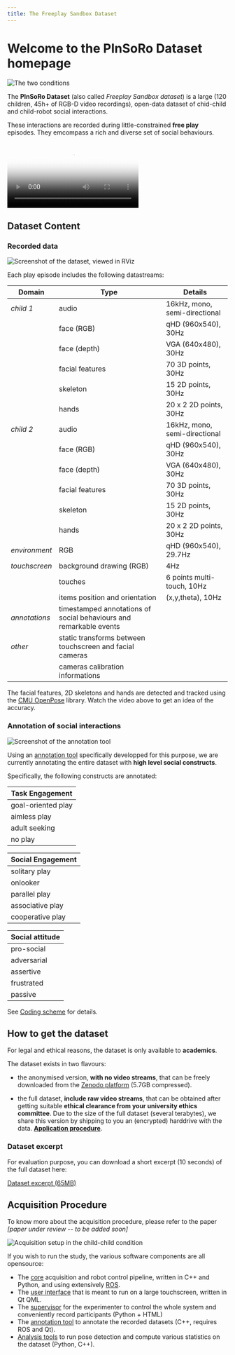 ```yaml
---
title: The Freeplay Sandbox Dataset
---
```


Welcome to the PInSoRo Dataset homepage
=======================================

![The two conditions](media/setup-illustration.png)

The **PInSoRo Dataset** (also called _Freeplay Sandbox dataset_) is a large (120
children, 45h+ of RGB-D video recordings), open-data dataset of chid-child and
child-robot social interactions.

These interactions are recorded during little-constrained **free play**
episodes. They emcompass a rich and diverse set of social behaviours.

<video controls src="media/bestof.mp4" poster="media/bestof.jpg">
Sorry, your browser doesn't support embedded videos, 
but don't worry, you can <a href="media/bestof.mp4">download it</a>
and watch it with your favorite video player!
</video>

Dataset Content
---------------

### Recorded data

![Screenshot of the dataset, viewed in RViz](media/3d-point-cloud-facial-features.jpg)

Each play episode includes the following datastreams:

| **Domain**    | **Type**                                                           | **Details**                   |
|---------------|--------------------------------------------------------------------|-------------------------------|
| _child 1_     | audio                                                              | 16kHz, mono, semi-directional |
|               | face (RGB)                                                         | qHD (960x540), 30Hz           |
|               | face (depth)                                                       | VGA (640x480), 30Hz           |
|               | facial features                                                    | 70 3D points, 30Hz            |
|               | skeleton                                                           | 15 2D points, 30Hz            |
|               | hands                                                              | 20 x 2 2D points, 30Hz        |
| _child 2_     | audio                                                              | 16kHz, mono, semi-directional |
|               | face (RGB)                                                         | qHD (960x540), 30Hz           |
|               | face (depth)                                                       | VGA (640x480), 30Hz           |
|               | facial features                                                    | 70 3D points, 30Hz            |
|               | skeleton                                                           | 15 2D points, 30Hz            |
|               | hands                                                              | 20 x 2 2D points, 30Hz        |
| _environment_ | RGB                                                                | qHD (960x540), 29.7Hz         |
| _touchscreen_ | background drawing (RGB)                                           | 4Hz                           |
|               | touches                                                            | 6 points multi-touch, 10Hz    |
|               | items position and orientation                                     | (x,y,theta), 10Hz             |
| _annotations_ | timestamped annotations of social behaviours and remarkable events |                               |
| _other_       | static transforms between touchscreen and facial cameras           |                               |
|               | cameras calibration informations                                   |                               |


The facial features, 2D skeletons and hands are detected and tracked using the
[CMU OpenPose](https://github.com/CMU-Perceptual-Computing-Lab/openpose/)
library. Watch the video above to get an idea of the accuracy.

### Annotation of social interactions

![Screenshot of the annotation tool](media/annotator.jpg)

Using an [annotation tool](https://github.com/freeplay-sandbox/annotator/) specifically developped for this purpose, we are currently annotating the entire dataset with **high level social constructs**.

Specifically, the following constructs are annotated:


| **Task Engagement**   |
|-----------------------|
| goal-oriented play    |
| aimless play          |
| adult seeking         |
| no play               |

| **Social Engagement** |
|-----------------------|
| solitary play         |
| onlooker              |
| parallel play         |
| associative play      |
| cooperative play      |

| **Social attitude**   |
|-----------------------|
| pro-social            |
| adversarial           |
| assertive             |
| frustrated            |
| passive    


See [Coding scheme](coding-scheme) for details.

How to get the dataset
----------------------

For legal and ethical reasons, the dataset is only available to **academics**.

The dataset exists in two flavours:

- the anonymised version, **with no video streams**, that can be freely
  downloaded from the [Zenodo platform](https://zenodo.org/record/1043508) (5.7GB compressed).

- the full dataset, **include raw video streams**, that can be obtained after
  getting suitable **ethical clearance from your university ethics committee**.
  Due to the size of the full dataset (several terabytes), we share this
  version by shipping to you an (encrypted) harddrive with the data.
  **[Application procedure](application)**.

### Dataset excerpt

For evaluation purpose, you can download a short excerpt (10 seconds) of the full dataset here:

[Dataset excerpt (65MB)](dataset/10s-extract.bag)


Acquisition Procedure
---------------------

To know more about the acquisition procedure, please refer to the paper *[paper
under review -- to be added soon]*

![Acquisition setup in the child-child condition](media/setup.png)

If you wish to run the study, the various software components are all
opensource:

- The [core](https://github.com/freeplay-sandbox/core) acquisition and robot
  control pipeline, written in C++ and Python, and using extensively
  [ROS](https://www.ros.org).
- The [user interface](https://github.com/freeplay-sandbox/qt-gui) that is meant
  to run on a large touchscreen, written in Qt QML.
- The [supervisor](https://github.com/freeplay-sandbox/web-supervisor) for the
  experimenter to control the whole system and conveniently record participants
  (Python + HTML)
- The [annotation tool](https://github.com/freeplay-sandbox/annotator) to
  annotate the recorded datasets (C++, requires ROS and Qt).
- [Analysis tools](https://github.com/freeplay-sandbox/analysis) to run pose
  detection and compute various statistics on the dataset (Python, C++).






